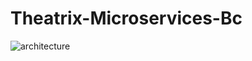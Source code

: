 # Theatrix-Microservices-Bc

![architecture](https://github.com/Spagetka98/Theatrix-Microservices-Bc/assets/53975476/6c6d5ef0-1322-4d9a-ab12-826aa7463e15)
